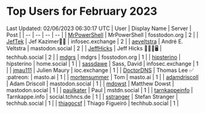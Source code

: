 # Top Users for February 2023
Last Updated: 02/06/2023 06:30:17 UTC
| User | Display Name | Server | Post |
| -- | -- | -- | -- |
| [MrPowerShell](https://fosstodon.org/@MrPowerShell) | MrPowerShell | fosstodon.org | 2 |
| [JefTek](https://infosec.exchange/@JefTek) | Jef Kazimer😶‍🌫️ | infosec.exchange | 2 |
| [aeveltstra](https://mastodon.social/@aeveltstra) | André E. Veltstra | mastodon.social | 2 |
| [JeffHicks](https://techhub.social/@JeffHicks) | Jeff Hicks 🐶🎼🍷🖥️ | techhub.social | 2 |
| [mdgrs](https://fosstodon.org/@mdgrs) | mdgrs | fosstodon.org | 1 |
| [hipsterino](https://home.social/@hipsterino) | hipsterino | home.social | 1 |
| [sassdawe](https://infosec.exchange/@sassdawe) | Sass, David | infosec.exchange | 1 |
| [jmau111](https://ioc.exchange/@jmau111) | Julien Maury | ioc.exchange | 1 |
| [DoctorDNS](https://masto.ai/@DoctorDNS) | Thomas Lee ✅ :patreon: | masto.ai | 1 |
| [mortensummer](https://masto.ai/@mortensummer) | Tom | masto.ai | 1 |
| [adamdriscoll](https://mastodon.social/@adamdriscoll) | Adam Driscoll | mastodon.social | 1 |
| [mdowst](https://mastodon.social/@mdowst) | Matthew Dowst | mastodon.social | 1 |
| [paulkater](https://mstdn.social/@paulkater) | Paul | mstdn.social | 1 |
| [tarnkappeinfo](https://social.tchncs.de/@tarnkappeinfo) | Tarnkappe.info | social.tchncs.de | 1 |
| [sstranger](https://techhub.social/@sstranger) | Stefan Stranger | techhub.social | 1 |
| [thiagocsf](https://techhub.social/@thiagocsf) | Thiago Figueiró | techhub.social | 1 |
